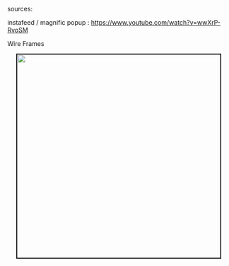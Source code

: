sources:

instafeed / magnific popup :
https://www.youtube.com/watch?v=wwXrP-RvoSM

Wire Frames 
<p align="center">
  <kbd><img src="https://user-images.githubusercontent.com/42528266/50569456-8f89e300-0d1a-11e9-8a5b-b85b550dbb0f.png" width="460" border="2px solid black"/></kbd>
</p>
<p align="center">

</p>
<p align="center">

<p>
<!-- ![june-mockup-mainpage](https://user-images.githubusercontent.com/42528266/50569456-8f89e300-0d1a-11e9-8a5b-b85b550dbb0f.png)
  ![june-mockup-privatereadingspage](https://user-images.githubusercontent.com/42528266/50569461-a2041c80-0d1a-11e9-8219-1b2cbc8ed87a.png)
  ![june-mockup-faqpage](https://user-images.githubusercontent.com/42528266/50569471-c7912600-0d1a-11e9-967b-bc516e459a3c.png) -->

